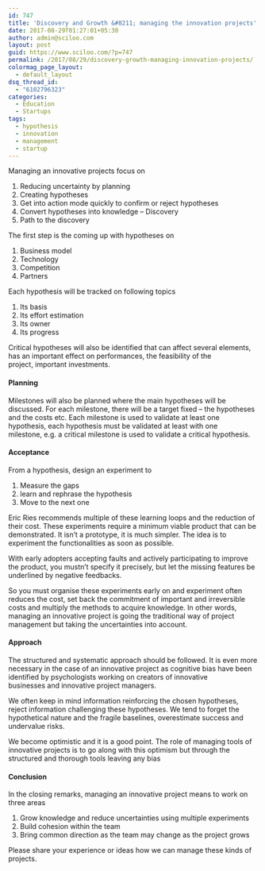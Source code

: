 ```yaml
---
id: 747
title: 'Discovery and Growth &#8211; managing the innovation projects'
date: 2017-08-29T01:27:01+05:30
author: admin@sciloo.com
layout: post
guid: https://www.sciloo.com/?p=747
permalink: /2017/08/29/discovery-growth-managing-innovation-projects/
colormag_page_layout:
  - default_layout
dsq_thread_id:
  - "6102796323"
categories:
  - Education
  - Startups
tags:
  - hypothesis
  - innovation
  - management
  - startup
---
```

Managing an innovative projects focus on

  1. Reducing uncertainty by planning
  2. Creating hypotheses
  3. Get into action mode quickly to confirm or reject hypotheses
  4. Convert hypotheses into knowledge &#8211; Discovery
  5. Path to the discovery

The first step is the coming up with hypotheses on

  1. Business model
  2. Technology
  3. Competition
  4. Partners

Each hypothesis will be tracked on following topics

  1. Its basis
  2. Its effort estimation
  3. Its owner
  4. Its progress

Critical hypotheses will also be identified that can affect several elements, has an important effect on performances, the feasibility of the project, important investments.

#### Planning

Milestones will also be planned where the main hypotheses will be discussed. For each milestone, there will be a target fixed &#8211; the hypotheses and the costs etc. Each milestone is used to validate at least one hypothesis, each hypothesis must be validated at least with one milestone, e.g. a critical milestone is used to validate a critical hypothesis.

#### Acceptance

From a hypothesis, design an experiment to

  1. Measure the gaps
  2. learn and rephrase the hypothesis
  3. Move to the next one

Eric Ries recommends multiple of these learning loops and the reduction of their cost. These experiments require a minimum viable product that can be demonstrated. It isn&#8217;t a prototype, it is much simpler. The idea is to experiment the functionalities as soon as possible.

With early adopters accepting faults and actively participating to improve the product, you mustn&#8217;t specify it precisely, but let the missing features be underlined by negative feedbacks.

So you must organise these experiments early on and experiment often reduces the cost, set back the commitment of important and irreversible costs and multiply the methods to acquire knowledge. In other words, managing an innovative project is going the traditional way of project management but taking the uncertainties into account.

#### Approach

The structured and systematic approach should be followed. It is even more necessary in the case of an innovative project as cognitive bias have been identified by psychologists working on creators of innovative businesses and innovative project managers.

We often keep in mind information reinforcing the chosen hypotheses, reject information challenging these hypotheses. We tend to forget the hypothetical nature and the fragile baselines, overestimate success and undervalue risks.

We become optimistic and it is a good point. The role of managing tools of innovative projects is to go along with this optimism but through the structured and thorough tools leaving any bias

#### Conclusion

In the closing remarks, managing an innovative project means to work on three areas

  1. Grow knowledge and reduce uncertainties using multiple experiments
  2. Build cohesion within the team
  3. Bring common direction as the team may change as the project grows

Please share your experience or ideas how we can manage these kinds of projects.